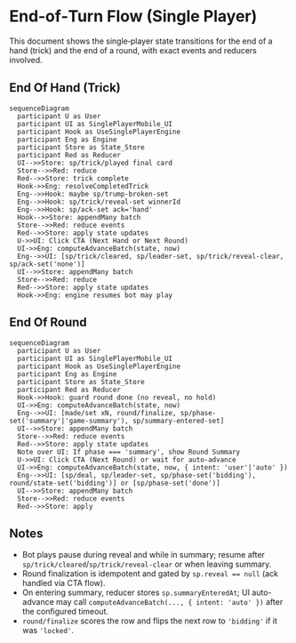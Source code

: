 # End‑of‑Turn Flow (Single Player)

This document shows the single‑player state transitions for the end of a hand (trick) and the end of a round, with exact events and reducers involved.

## End Of Hand (Trick)

```mermaid
sequenceDiagram
  participant U as User
  participant UI as SinglePlayerMobile_UI
  participant Hook as UseSinglePlayerEngine
  participant Eng as Engine
  participant Store as State_Store
  participant Red as Reducer
  UI-->>Store: sp/trick/played final card
  Store-->>Red: reduce
  Red-->>Store: trick complete
  Hook->>Eng: resolveCompletedTrick
  Eng-->>Hook: maybe sp/trump-broken-set
  Eng-->>Hook: sp/trick/reveal-set winnerId
  Eng-->>Hook: sp/ack-set ack='hand'
  Hook-->>Store: appendMany batch
  Store-->>Red: reduce events
  Red-->>Store: apply state updates
  U->>UI: Click CTA (Next Hand or Next Round)
  UI->>Eng: computeAdvanceBatch(state, now)
  Eng-->>UI: [sp/trick/cleared, sp/leader-set, sp/trick/reveal-clear, sp/ack-set('none')]
  UI-->>Store: appendMany batch
  Store-->>Red: reduce
  Red-->>Store: apply state updates
  Hook->>Eng: engine resumes bot may play
```

## End Of Round

```mermaid
sequenceDiagram
  participant U as User
  participant UI as SinglePlayerMobile_UI
  participant Hook as UseSinglePlayerEngine
  participant Eng as Engine
  participant Store as State_Store
  participant Red as Reducer
  Hook->>Hook: guard round done (no reveal, no hold)
  UI->>Eng: computeAdvanceBatch(state, now)
  Eng-->>UI: [made/set xN, round/finalize, sp/phase-set('summary'|'game-summary'), sp/summary-entered-set]
  UI-->>Store: appendMany batch
  Store-->>Red: reduce events
  Red-->>Store: apply state updates
  Note over UI: If phase === 'summary', show Round Summary
  U->>UI: Click CTA (Next Round) or wait for auto-advance
  UI->>Eng: computeAdvanceBatch(state, now, { intent: 'user'|'auto' })
  Eng-->>UI: [sp/deal, sp/leader-set, sp/phase-set('bidding'), round/state-set('bidding')] or [sp/phase-set('done')]
  UI-->>Store: appendMany batch
  Store-->>Red: reduce events
  Red-->>Store: apply
```

## Notes

- Bot plays pause during reveal and while in summary; resume after `sp/trick/cleared`/`sp/trick/reveal-clear` or when leaving summary.
- Round finalization is idempotent and gated by `sp.reveal == null` (ack handled via CTA flow).
- On entering summary, reducer stores `sp.summaryEnteredAt`; UI auto-advance may call `computeAdvanceBatch(..., { intent: 'auto' })` after the configured timeout.
- `round/finalize` scores the row and flips the next row to `'bidding'` if it was `'locked'`.
